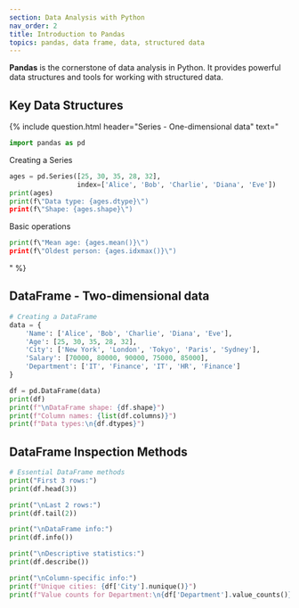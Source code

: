 ```yaml
---
section: Data Analysis with Python
nav_order: 2
title: Introduction to Pandas
topics: pandas, data frame, data, structured data
---
```


**Pandas** is the cornerstone of data analysis in Python. It provides powerful data structures and tools for working with structured data.

## Key Data Structures

{% include question.html header="Series - One-dimensional data" text="

```python
import pandas as pd
```

Creating a Series

```python
ages = pd.Series([25, 30, 35, 28, 32],
                 index=['Alice', 'Bob', 'Charlie', 'Diana', 'Eve'])
print(ages)
print(f\"Data type: {ages.dtype}\")
print(f\"Shape: {ages.shape}\")
```

Basic operations

```python
print(f\"Mean age: {ages.mean()}\")
print(f\"Oldest person: {ages.idxmax()}\")
```
" %}

## DataFrame - Two-dimensional data

```python
# Creating a DataFrame
data = {
    'Name': ['Alice', 'Bob', 'Charlie', 'Diana', 'Eve'],
    'Age': [25, 30, 35, 28, 32],
    'City': ['New York', 'London', 'Tokyo', 'Paris', 'Sydney'],
    'Salary': [70000, 80000, 90000, 75000, 85000],
    'Department': ['IT', 'Finance', 'IT', 'HR', 'Finance']
}

df = pd.DataFrame(data)
print(df)
print(f"\nDataFrame shape: {df.shape}")
print(f"Column names: {list(df.columns)}")
print(f"Data types:\n{df.dtypes}")
```

## DataFrame Inspection Methods

```python
# Essential DataFrame methods
print("First 3 rows:")
print(df.head(3))

print("\nLast 2 rows:")
print(df.tail(2))

print("\nDataFrame info:")
print(df.info())

print("\nDescriptive statistics:")
print(df.describe())

print("\nColumn-specific info:")
print(f"Unique cities: {df['City'].nunique()}")
print(f"Value counts for Department:\n{df['Department'].value_counts()}")
```
